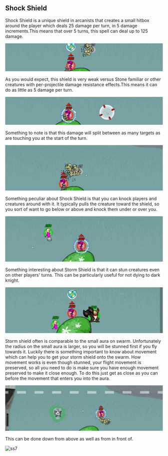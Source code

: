 ## Shock Shield 



Shock Shield is a unique shield in arcanists that creates a small hitbox around the player which deals 25 damage per turn, in 5 damage increments.This means that over 5 turns, this spell can deal up to 125 damage.


![ss1](https://raw.githubusercontent.com/1IlIl/wikidata/main/storm/gifs/ss1.gif)


As you would expect, this shield is very weak versus Stone familiar or other creatures with per-projectile damage resistance effects.This means it can do as little as 5 damage per turn.


![ss2](https://raw.githubusercontent.com/1IlIl/wikidata/main/storm/gifs/ss2.gif)


Something to note is that this damage will split between as many targets as are touching you at the start of the turn.


![ss3](https://raw.githubusercontent.com/1IlIl/wikidata/main/storm/gifs/ss3.gif)


Something peculiar about Shock Shield is that you can knock players and creatures around with it. It typically pulls the creature toward the shield, so you sort of want to go below or above and knock them under or over you.


![ss4](https://raw.githubusercontent.com/1IlIl/wikidata/main/storm/gifs/ss4.gif)


Something interesting about Storm Shield is that it can stun creatures even on other players' turns. This can be particularly useful for not dying to dark knight.


![ss5](https://raw.githubusercontent.com/1IlIl/wikidata/main/storm/gifs/ss5.gif)


Storm shield often is comparable to the small aura on swarm. Unfortunately the radius on the small aura is larger, so you will be stunned first if you fly towards it. Luckily there is something important to know about movement which can help you to get your storm shield onto the swarm. How movement works is even though stunned, your flight movement is preserved, so all you need to do is make sure you have enough movement preserved to make it close enough. To do this just get as close as you can before the movement that enters you into the aura.


![ss6](https://raw.githubusercontent.com/1IlIl/wikidata/main/storm/gifs/ss6.gif)


This can be done down from above as well as from in front of.


![ss7](https://raw.githubusercontent.com/1IlIl/wikidata/main/storm/gifs/ss7.gif)


